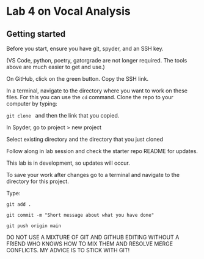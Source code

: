 # Lab 4 on Vocal Analysis


## Getting started

Before you start, ensure you have git, spyder, and an SSH key.

(VS Code, python, poetry, gatorgrade are not longer required. The 
tools above are much easier to get and use.)

On GitHub, click on the green button. Copy the SSH link.

In a terminal, navigate to the directory where you want to work on these files.
For this you can use the `cd` command. Clone the repo to your computer by typing:

`git clone ` and then the link that you copied.

In Spyder, go to project > new project 

Select existing directory and the directory that you just cloned

Follow along in lab session and check the starter repo README for updates.



This lab is in development, so updates will occur. 




To save your work after changes go to a terminal and navigate to the directory
for this project.

Type:

`git add .`

`git commit -m "Short message about what you have done"`

`git push origin main`

DO NOT USE A MIXTURE OF GIT AND GITHUB EDITING WITHOUT A FRIEND WHO KNOWS HOW
TO MIX THEM AND RESOLVE MERGE CONFLICTS. MY ADVICE IS TO STICK WITH GIT!

